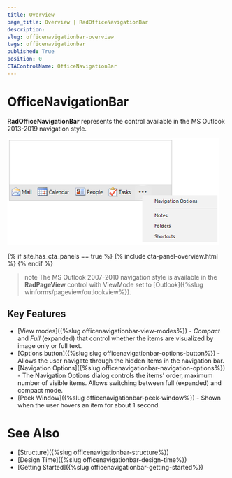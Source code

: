 ```yaml
---
title: Overview
page_title: Overview | RadOfficeNavigationBar
description:  
slug: officenavigationbar-overview
tags: officenavigationbar
published: True
position: 0
CTAControlName: OfficeNavigationBar 
---
```


# OfficeNavigationBar

**RadOfficeNavigationBar** represents the control available in the MS Outlook 2013-2019 navigation style. 

![officenavigationbar-overview 001](images/officenavigationbar-overview001.png)

{% if site.has_cta_panels == true %}
{% include cta-panel-overview.html %}
{% endif %}

>note The MS Outlook 2007-2010 navigation style is available in the **RadPageView** control with ViewMode set to [Outlook]({%slug winforms/pageview/outlookview%}).


## Key Features

* [View modes]({%slug officenavigationbar-view-modes%}) - *Compact* and *Full* (expanded) that control whether the items are visualized by image only or full text.
* [Options button]({%slug slug officenavigationbar-options-button%}) - Allows the user navigate through the hidden items in the navigation bar. 
* [Navigation Options]({%slug officenavigationbar-navigation-options%}) - The Navigation Options dialog controls the items' order, maximum number of visible items. Allows switching between full (expanded) and compact mode.
* [Peek Window]({%slug officenavigationbar-peek-window%}) - Shown when the user hovers an item for about 1 second.

# See Also

* [Structure]({%slug officenavigationbar-structure%})	
* [Design Time]({%slug officenavigationbar-design-time%})	
* [Getting Started]({%slug officenavigationbar-getting-started%})	



